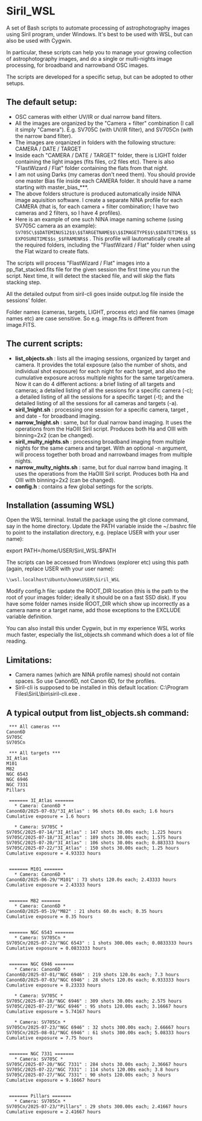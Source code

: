 # Siril_WSL
A set of Bash scripts to automate processing of astrophotography images using Siril program, under Windows. It's best to be used with WSL, but can also be used with Cygwin.

In particular, these scripts can help you to manage your growing collection of astrophotography images, and do a single or multi-nights image processing, for broadband and narrowband OSC images.

The scripts are developed for a specific setup, but can be adopted to other setups.

## The default setup:
 - OSC cameras with either UV/IR or dual narrow band filters.
 - All the images are organized by the "Camera + filter" combination (I call it simply "Camera"). E.g. SV705C (with UV/IR filter), and SV705Cn (with the narrow band filter).
 - The images are orqanized in folders with the following structure: CAMERA / DATE / TARGET
 - Inside each "CAMERA / DATE / TARGET" folder, there is LIGHT folder containing the light images (fits files, cr2 files etc). There is also "FlastWizard / Flat" folder containing the flats from that night.
 - I am not using Darks (my cameras don't need them). You should provide one master Bias file inside each CAMERA folder. It should have a name starting with master_bias_***.
 - The above folders structure is produced automatically inside NINA image aquisition software. I create a separate NINA profile for each CAMERA (that is, for each camera + filter combination; I have two cameras and 2 filters, so I have 4 profiles).
 - Here is an example of one such NINA image naming scheme (using SV705C camera as an example): ``SV705C\$$DATEMINUS12$$\$$TARGETNAME$$\$$IMAGETYPE$$\$$DATETIME$$_$$EXPOSURETIME$$s_$$FRAMENR$$`` . This profile will lautomatically create all the required folders, including the "FlastWizard / Flat" folder when using the Flat wizard to create flats.

The scripts will process "FlastWizard / Flat" images into a pp_flat_stacked.fits file for the given session the first time you run the script. Next time, it will detect the stacked file, and will skip the flats stacking step.

All the detailed output from siril-cli goes inside output.log file inside the sessions' folder.

Folder names (cameras, targets, LIGHT, process etc) and file names (image names etc) are case sensitive. So e.g. image.fits is different from image.FITS.

## The current scripts:
- **list_objects.sh** : lists all the imaging sessions, organized by target and camera. It provides the total exposure (also the number of shots, and individual shot exposure) for each night for each target, and also the cumulative exposure across multiple nights for the same target/camera. Now it can do 4 different actions: a brief listing of all targets and cameras; a detailed listing of all the sessions for a specific camera (-c); a detailed listing of all the sessions for a specific target (-t); and the detailed listing of all the sessions for all cameras and targets (-a).
- **siril_1night.sh** : processing one session for a specific camera, target , and date - for broadband imaging.
- **narrow_1night.sh** : same, but for dual narrow band imaging. It uses the operations from the HaOIII Siril script. Produces both Ha and OIII with binning=2x2 (can be changed).
- **siril_multy_nights.sh** : processing broadband imaging from multiple nights for the same camera and target. With an optional -n argument, will process together both broad and narrowband images from multiple nights.
- **narrow_multy_nights.sh** : same, but for dual narrow band imaging. It uses the operations from the HaOIII Siril script. Produces both Ha and OIII with binning=2x2 (can be changed).
- **config.h** : contains a few global settings for the scripts.

## Installation (assuming WSL)

Open the WSL terminal. Install the package using the git clone command, say in the home directory. Update the PATH variable inside the ~/.bashrc file to point to the installation directory, e.g. (replace USER with your user name):

export PATH=/home/USER/Siril_WSL:$PATH

The scripts can be accessed from Windows (explorer etc) using this path (again, replace USER with your user name):

``\\wsl.localhost\Ubuntu\home\USER\Siril_WSL``

Modify config.h file: update the ROOT_DIR location (this is the path to the root of your images folder; ideally it should be on a fast SSD disk). If you have some folder names inside ROOT_DIR which show up incorrectly as a camera name or a target name, add those exceptions to the EXCLUDE variable definition.

You can also install this under Cygwin, but in my experience WSL works much faster, especially the list_objects.sh command which does a lot of file reading.

## Limitations:
 - Camera names (which are NINA profile names) should not contain spaces. So use Canon6D, not Canon 6D, for the profiles.
 - Siril-cli is supposed to be installed in this default location: C:\Program Files\SiriL\bin\siril-cli.exe . 

## A typical output from list_objects.sh command:

```
 *** All cameras ***
Canon6D
SV705C
SV705Cn

 *** All targets ***
3I_Atlas
M101
M82
NGC 6543
NGC 6946
NGC 7331
Pillars

 ======= 3I_Atlas =======
   * Camera: Canon6D *
Canon6D/2025-07-03/"3I_Atlas" : 96 shots 60.0s each; 1.6 hours
Cumulative exposure = 1.6 hours

   * Camera: SV705C *
SV705C/2025-07-14/"3I_Atlas" : 147 shots 30.00s each; 1.225 hours
SV705C/2025-07-18/"3I_Atlas" : 189 shots 30.00s each; 1.575 hours
SV705C/2025-07-20/"3I_Atlas" : 106 shots 30.00s each; 0.883333 hours
SV705C/2025-07-22/"3I_Atlas" : 150 shots 30.00s each; 1.25 hours
Cumulative exposure = 4.93333 hours


 ======= M101 =======
   * Camera: Canon6D *
Canon6D/2025-06-29/"M101" : 73 shots 120.0s each; 2.43333 hours
Cumulative exposure = 2.43333 hours


 ======= M82 =======
   * Camera: Canon6D *
Canon6D/2025-05-19/"M82" : 21 shots 60.0s each; 0.35 hours
Cumulative exposure = 0.35 hours


 ======= NGC 6543 =======
   * Camera: SV705Cn *
SV705Cn/2025-07-23/"NGC 6543" : 1 shots 300.00s each; 0.0833333 hours
Cumulative exposure = 0.0833333 hours


 ======= NGC 6946 =======
   * Camera: Canon6D *
Canon6D/2025-07-01/"NGC 6946" : 219 shots 120.0s each; 7.3 hours
Canon6D/2025-07-03/"NGC 6946" : 28 shots 120.0s each; 0.933333 hours
Cumulative exposure = 8.23333 hours

   * Camera: SV705C *
SV705C/2025-07-18/"NGC 6946" : 309 shots 30.00s each; 2.575 hours
SV705C/2025-07-27/"NGC 6946" : 95 shots 120.00s each; 3.16667 hours
Cumulative exposure = 5.74167 hours

   * Camera: SV705Cn *
SV705Cn/2025-07-23/"NGC 6946" : 32 shots 300.00s each; 2.66667 hours
SV705Cn/2025-08-01/"NGC 6946" : 61 shots 300.00s each; 5.08333 hours
Cumulative exposure = 7.75 hours


 ======= NGC 7331 =======
   * Camera: SV705C *
SV705C/2025-07-20/"NGC 7331" : 284 shots 30.00s each; 2.36667 hours
SV705C/2025-07-22/"NGC 7331" : 114 shots 120.00s each; 3.8 hours
SV705C/2025-07-27/"NGC 7331" : 90 shots 120.00s each; 3 hours
Cumulative exposure = 9.16667 hours


 ======= Pillars =======
   * Camera: SV705Cn *
SV705Cn/2025-07-23/"Pillars" : 29 shots 300.00s each; 2.41667 hours
Cumulative exposure = 2.41667 hours
```
